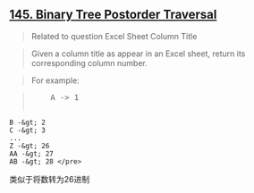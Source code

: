 ## [145. Binary Tree Postorder Traversal](https://leetcode.com/problems/binary-tree-postorder-traversal/)

>Related to question Excel Sheet Column Title

>Given a column title as appear in an Excel sheet, return its corresponding column number.

>For example:

><pre>    A -&gt; 1
    B -&gt; 2
    C -&gt; 3
    ...
    Z -&gt; 26
    AA -&gt; 27
    AB -&gt; 28 </pre>




类似于将数转为26进制


